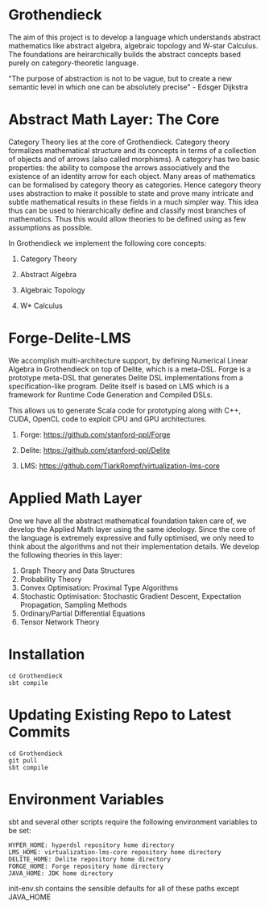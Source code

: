 Grothendieck
============
The aim of this project is to develop a language which understands abstract mathematics like abstract algebra, algebraic topology and W-star Calculus. The foundations are heirarchically
 builds the abstract concepts based purely on category-theoretic language.
 
"The purpose of abstraction is not to be vague, but to create a new semantic level in which one can be absolutely precise" - Edsger Dijkstra

Abstract Math Layer: The Core
=============================

Category Theory lies at the core of Grothendieck. Category theory formalizes mathematical structure and its concepts in terms of a collection of objects and of arrows (also called morphisms). 
A category has two basic properties: the ability to compose the arrows associatively and the existence of an identity arrow for each object. Many areas of mathematics can be formalised by 
category theory as categories. Hence category theory uses abstraction to make it possible to state and prove many intricate and subtle mathematical results in these fields in a much simpler 
way. This idea thus can be used to hierarchically define and classify most branches of mathematics. Thus this would allow theories to be defined using as few assumptions as possible.

In Grothendieck we implement the following core concepts:

1) Category Theory

2) Abstract Algebra

3) Algebraic Topology

4) W* Calculus

Forge-Delite-LMS
================

We accomplish multi-architecture support, by defining Numerical Linear Algebra in Grothendieck on top of Delite, which is a meta-DSL. Forge is a prototype meta-DSL that generates Delite DSL implementations from a specification-like program. Delite itself is based on LMS which is a framework for Runtime Code Generation and Compiled DSLs.

This allows us to generate Scala code for prototyping along with C++, CUDA, OpenCL code to exploit CPU and GPU architectures.

1) Forge: https://github.com/stanford-ppl/Forge

2) Delite: https://github.com/stanford-ppl/Delite

3) LMS: https://github.com/TiarkRompf/virtualization-lms-core


Applied Math Layer
==================

One we have all the abstract mathematical foundation taken care of, we develop the Applied Math layer using the same ideology. Since the core of the language is extremely expressive and fully optimised, we only need to think about the algorithms and not their implementation details. We develop the following theories in this layer:

1) Graph Theory and Data Structures
2) Probability Theory
3) Convex Optimisation: Proximal Type Algorithms
4) Stochastic Optimisation: Stochastic Gradient Descent, Expectation Propagation, Sampling Methods
5) Ordinary/Partial Differential Equations
6) Tensor Network Theory



Installation
============

    cd Grothendieck
    sbt compile

Updating Existing Repo to Latest Commits
============

    cd Grothendieck
    git pull
    sbt compile

Environment Variables
============
sbt and several other scripts require the following environment variables to be set:

    HYPER_HOME: hyperdsl repository home directory
    LMS_HOME: virtualization-lms-core repository home directory
    DELITE_HOME: Delite repository home directory
    FORGE_HOME: Forge repository home directory
    JAVA_HOME: JDK home directory

init-env.sh contains the sensible defaults for all of these paths except JAVA_HOME
